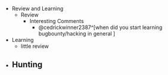 - Review and Learning
	- Review
		- Interesting Comments
			- @cedrickwinner2387^[when did you start learning bugbounty/hacking in general ]
- Learning
	- little review
- Hunting
	- 

